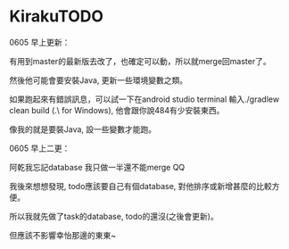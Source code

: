 # KirakuTODO
0605 早上更新：

有用到master的最新版去改了，也確定可以動，所以就merge回master了。

然後他可能會要安裝Java, 更新一些環境變數之類。

如果跑起來有錯誤訊息，可以試一下在android studio terminal 輸入./gradlew clean build (.\ for Windows), 他會跟你說484有少安裝東西。

像我的就是要裝Java, 設一些變數才能跑。

0605 早上二更：

阿乾我忘記database 我只做一半還不能merge QQ

我後來想想發現, todo應該要自己有個database, 對他排序或新增甚麼的比較方便。

所以我就先做了task的database, todo的還沒(之後會更新)。

但應該不影響幸怡那邊的東東~
